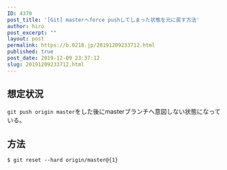 ```yaml
---
ID: 4370
post_title: '[Git] masterへforce pushしてしまった状態を元に戻す方法'
author: hiro
post_excerpt: ""
layout: post
permalink: https://b.0218.jp/20191209233712.html
published: true
post_date: 2019-12-09 23:37:12
slug: 20191209233712.html
---
```

## 想定状況

`git push origin master`をした後にmasterブランチへ意図しない状態になっている。


## 方法

```
$ git reset --hard origin/master@{1}
```